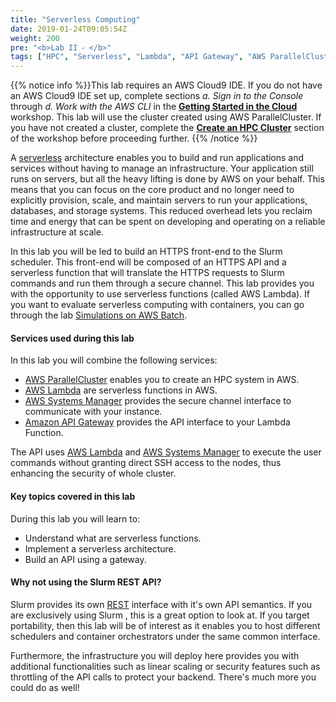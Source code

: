 ```yaml
---
title: "Serverless Computing"
date: 2019-01-24T09:05:54Z
weight: 200
pre: "<b>Lab II ⁃ </b>"
tags: ["HPC", "Serverless", "Lambda", "API Gateway", "AWS ParallelCluster", "AWS Systems Manger"]
---
```


{{% notice info %}}This lab requires an AWS Cloud9 IDE. If you do not have an AWS Cloud9 IDE set up, complete sections *a. Sign in to the Console* through *d. Work with the AWS CLI* in the [**Getting Started in the Cloud**](/02-aws-getting-started.html) workshop. This lab will use the cluster created using AWS ParallelCluster. If you have not created a cluster, complete the [**Create an HPC Cluster**](/03-hpc-aws-parallelcluster-workshop.html) section of the workshop before proceeding further.
{{% /notice %}}

A [serverless](https://aws.amazon.com/serverless/) architecture enables you to build and run applications and services without having to manage an infrastructure. Your application still runs on servers, but all the heavy lifting is done by AWS on your behalf. This means that you can focus on the core product and no longer need to explicitly provision, scale, and maintain servers to run your applications, databases, and storage systems. This reduced overhead lets you reclaim time and energy that can be spent on developing and operating on a reliable infrastructure at scale.

In this lab you will be led to build an HTTPS front-end to the Slurm scheduler. This front-end will be composed of an HTTPS API and a serverless function that will translate the HTTPS requests to Slurm commands and run them through a secure channel. This lab provides you with the opportunity to use serverless functions (called AWS Lambda). If you want to evaluate serverless computing with containers, you can go through the lab [Simulations on AWS Batch](/06-aws-batch.html).

#### Services used during this lab

In this lab you will combine the following services:

- [AWS ParallelCluster](https://aws.amazon.com/hpc/parallelcluster/) enables you to create an HPC system in AWS.
- [AWS Lambda](https://aws.amazon.com/lambda/) are serverless functions in AWS.
- [AWS Systems Manager](https://aws.amazon.com/systems-manager/) provides the secure channel interface to communicate with your instance.
- [Amazon API Gateway](https://aws.amazon.com/api-gateway/) provides the API interface to your Lambda Function.

<!-- to allow an HTTP interaction with the scheduler running on your cluster. You can submit, monitor, and terminate jobs using the API, instead of connecting to the head node of your cluster via SSH. This makes it possible to integrate AWS ParallelCluster programmatically with other applications running on premises or on AWS. -->

The API uses [AWS Lambda](https://aws.amazon.com/lambda/) and [AWS Systems Manager](https://aws.amazon.com/systems-manager/) to execute the user commands without granting direct SSH access to the nodes, thus enhancing the security of whole cluster.


#### Key topics covered in this lab

During this lab you will learn to:

 - Understand what are serverless functions.
 - Implement a serverless architecture.
 - Build an API using a gateway.

#### Why not using the Slurm REST API?

Slurm provides its own [REST](https://slurm.schedmd.com/rest.html) interface with it's own API semantics. If you are exclusively using Slurm , this is a great option to look at. If you target portability, then this lab will be of interest as it enables you to host different schedulers and container orchestrators under the same common interface.

Furthermore, the infrastructure you will deploy here provides you with additional functionalities such as linear scaling or security features such as throttling of the API calls to protect your backend. There's much more you could do as well!



